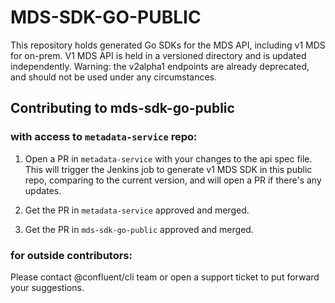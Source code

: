 # MDS-SDK-GO-PUBLIC

This repository holds generated Go SDKs for the MDS API, including v1 MDS for on-prem. V1 MDS API is held in a versioned directory and is updated independently. Warning: the v2alpha1 endpoints are already deprecated, and should not be used under any circumstances.



## Contributing to mds-sdk-go-public

### with access to `metadata-service` repo:

1. Open a PR in `metadata-service` with your changes to the api spec file. This will trigger the Jenkins job to generate v1 MDS SDK in this public repo, comparing to the current version, and will open a PR if there's any updates.

2. Get the PR in `metadata-service` approved and merged. 

3. Get the PR in `mds-sdk-go-public` approved and merged.


### for outside contributors:

Please contact @confluent/cli team or open a support ticket to put forward your suggestions.

